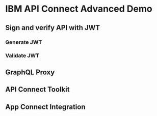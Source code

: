 # IBM API Connect Advanced Demo

## Sign and verify API with JWT

### Generate JWT

### Validate JWT

## GraphQL Proxy

## API Connect Toolkit

## App Connect Integration

